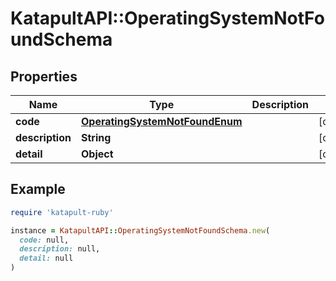 # KatapultAPI::OperatingSystemNotFoundSchema

## Properties

| Name | Type | Description | Notes |
| ---- | ---- | ----------- | ----- |
| **code** | [**OperatingSystemNotFoundEnum**](OperatingSystemNotFoundEnum.md) |  | [optional] |
| **description** | **String** |  | [optional] |
| **detail** | **Object** |  | [optional] |

## Example

```ruby
require 'katapult-ruby'

instance = KatapultAPI::OperatingSystemNotFoundSchema.new(
  code: null,
  description: null,
  detail: null
)
```

